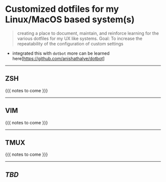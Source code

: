 # Customized dotfiles for my Linux/MacOS based system(s)

> creating a place to document, maintain, and reinforce learning for the various dotfiles for my UX like systems.
> Goal: To increase the repeatability of the configuration of custom settings

* integrated this with `dotbot` more can be learned here[https://github.com/anishathalye/dotbot]

---

## ZSH
{{{
notes to come
}}}


---

## VIM
{{{
    notes to come
}}}

---

## TMUX
{{{
    notes to come
}}}

---

## _TBD_

